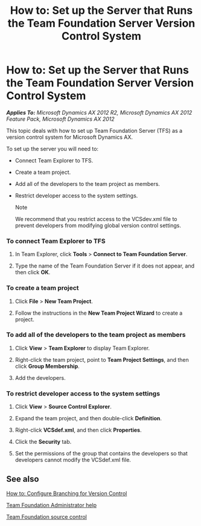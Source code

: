 ﻿---
title: 'How to: Set up the Server that Runs the Team Foundation Server Version Control System'
TOCTitle: 'How to: Set up the Server that Runs the Team Foundation Server Version Control System'
ms:assetid: 1b9e7a41-3461-47ba-a04e-7a568e95db84
ms:mtpsurl: https://msdn.microsoft.com/en-us/library/Gg886621(v=AX.60)
ms:contentKeyID: 35267985
ms.date: 11/07/2012
mtps_version: v=AX.60
---

# How to: Set up the Server that Runs the Team Foundation Server Version Control System 


_**Applies To:** Microsoft Dynamics AX 2012 R2, Microsoft Dynamics AX 2012 Feature Pack, Microsoft Dynamics AX 2012_

This topic deals with how to set up Team Foundation Server (TFS) as a version control system for Microsoft Dynamics AX.

To set up the server you will need to:

  - Connect Team Explorer to TFS.

  - Create a team project.

  - Add all of the developers to the team project as members.

  - Restrict developer access to the system settings.
    

    > [!NOTE]
    > <P>We recommend that you restrict access to the VCSdev.xml file to prevent developers from modifying global version control settings.</P>



### To connect Team Explorer to TFS

1.  In Team Explorer, click **Tools** \> **Connect to Team Foundation Server**.

2.  Type the name of the Team Foundation Server if it does not appear, and then click **OK**.

### To create a team project

1.  Click **File** \> **New Team Project**.

2.  Follow the instructions in the **New Team Project Wizard** to create a project.

### To add all of the developers to the team project as members

1.  Click **View** \> **Team Explorer** to display Team Explorer.

2.  Right-click the team project, point to **Team Project Settings**, and then click **Group Membership**.

3.  Add the developers.

### To restrict developer access to the system settings

1.  Click **View** \> **Source Control Explorer**.

2.  Expand the team project, and then double-click **Definition**.

3.  Right-click **VCSdef.xml**, and then click **Properties**.

4.  Click the **Security** tab.

5.  Set the permissions of the group that contains the developers so that developers cannot modify the VCSdef.xml file.

## See also

[How to: Configure Branching for Version Control](how-to-configure-branching-for-version-control.md)

[Team Foundation Administrator help](http://go.microsoft.com/fwlink/?linkid=117754)

[Team Foundation source control](http://go.microsoft.com/fwlink/?linkid=113138%26clcid=0x409)

